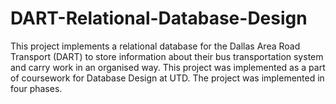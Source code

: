 # DART-Relational-Database-Design
This project implements a relational database for the Dallas Area Road Transport (DART) to store information about their bus transportation system and carry work in an organised way. This project was implemented as a part of coursework for Database Design at UTD.
The project was implemented in four phases.
